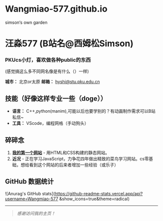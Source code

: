 # Wangmiao-577.github.io
simson‘s own garden
# 汪淼577 (B站名@西姆松Simson)

### PKUcs小灯，喜欢做各种public的东西
(感觉搞这么多不同网名像是有什么（）一样)

**城市：** 北京or太原
**邮箱：** hyshi@stu.pku.edu.cn

##  技能（好像这样专业一些（doge））
- **语言：** C++,python(manim),可能以后也要学别的？有动画制作需求可以B站私信~
- **工具：** VScode，编程网格（手动狗头）

##  碎碎念
1. **[我的第一个网站](https://wangmiao-577.github.io/my-first-site)** - 用HTML和CSS构建的静态网站。
2. **近况** - 正在学习JavaScript，力争花四年做出精致的菜鸟学习网站。cs零基础，想给看到这个网站的后来者增加一些经验（或乐子）

##  GitHub 数据统计
![Anurag's GitHub stats](https://github-readme-stats.vercel.app/api?username=Wangmiao-577 &show_icons=true&theme=radical)

---
> *感谢访问我的主页！*
